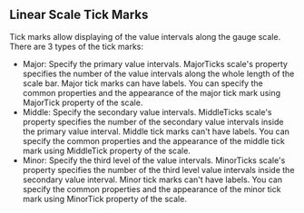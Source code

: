 ## Linear Scale Tick Marks
Tick marks allow displaying of the value intervals along the gauge scale. There are 3 types of the tick marks:

  * Major: Specify the primary value intervals. MajorTicks scale's property specifies the number of the value intervals along the whole length of the scale bar. Major tick marks can have labels. You can specify the common properties and the appearance of the major tick mark using MajorTick property of the scale.
  * Middle: Specify the secondary value intervals. MiddleTicks scale's property specifies the number of the secondary value intervals inside the primary value interval. Middle tick marks can't have labels. You can specify the common properties and the appearance of the middle tick mark using MiddleTick property of the scale.
  * Minor: Specify the third level of the value intervals. MinorTicks scale's property specifies the number of the third level value intervals inside the secondary value interval. Minor tick marks can't have labels. You can specify the common properties and the appearance of the minor tick mark using MinorTick property of the scale.

[//]: <keywords: radhorizontallineargauge, horizontallinearscale, majortickstep, gaugerange, majortickuserangecolor, middletickuserangecolor, minortickuserangecolor>